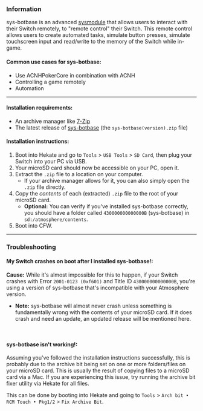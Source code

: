 ### **Information**

sys-botbase is an advanced [sysmodule](index.md#terminologies) that allows users to interact with their Switch remotely, to "remote control" their Switch. This remote control allows users to create automated tasks, simulate button presses, simulate touchscreen input and read/write to the memory of the Switch while in-game.

#### Common use cases for sys-botbase:
- Use ACNHPokerCore in combination with ACNH
- Controlling a game remotely
- Automation

-----

#### Installation requirements:
- An archive manager like [7-Zip](https://www.7-zip.org/)
- The latest release of [sys-botbase](https://github.com/olliz0r/sys-botbase/releases) (the `sys-botbase(version).zip` file)

#### Installation instructions:
1. Boot into Hekate and go to `Tools` > `USB Tools` > `SD Card`, then plug your Switch into your PC via USB.
2. Your microSD card should now be accessible on your PC, open it.
3. Extract the `.zip` file to a location on your computer.
    - If your archive manager allows for it, you can also simply open the `.zip` file directly.
4. Copy the *contents* of each (extracted) `.zip` file to the root of your microSD card.
    - **Optional:** You can verify if you've installed sys-botbase correctly, you should have a folder called `430000000000000B` (sys-botbase) in `sd:/atmosphere/contents`.
5. Boot into CFW.

-----

### **Troubleshooting**
#### **My Switch crashes on boot after I installed sys-botbase!:**

**Cause:** While it's almost impossible for this to happen, if your Switch crashes with Error `2001-0123 (0xf601)` and Title ID `430000000000000B`, you're using a version of sys-botbase that's incompatible with your Atmosphere version.

- **Note:** sys-botbase will almost never crash unless something is fundamentally wrong with the contents of your microSD card. If it does crash and need an update, an updated release will be mentioned here.

&nbsp;

#### **sys-botbase isn't working!:**

Assuming you've followed the installation instructions successfully, this is probably due to the archive bit being set on one or more folders/files on your microSD card. This is usually the result of copying files to a microSD card via a Mac. If you are experiencing this issue, try running the archive bit fixer utility via Hekate for all files.

This can be done by booting into Hekate and going to `Tools` > `Arch bit • RCM Touch • Pkg1/2` > `Fix Archive Bit`.
